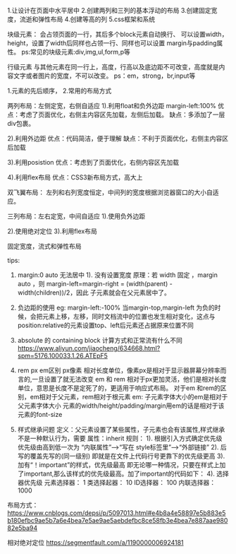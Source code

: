 1.让设计在页面中水平居中
2.创建两列和三列的基本浮动的布局
3.创建固定宽度，流逝和弹性布局
4.创建等高的列
5.css框架和系统


块级元素：
会占领页面的一行，其后多个block元素自动换行、 可以设置width，height，设置了width后同样也占领一行、同样也可以设置   margin与padding属性。
ps:常见的块级元素:div,img,ul,form,p等

行级元素
与其他元素在同一行上，高度，行高以及底边距不可改变，高度就是内容文字或者图片的宽度，不可以改变。
ps：em，strong，br,input等


1.元素的先后顺序，
2.常用的布局方式


两列布局：左侧定宽，右侧自适应
1).利用float和负外边距  margin-left:100%
优点：考虑了页面优化，右侧主内容区先加载，左侧后加载。
缺点：多添加了一层div包裹。

2).利用外边距
优点：代码简洁，便于理解
缺点：不利于页面优化，右侧主内容区后加载

3).利用posistion
优点：考虑到了页面优化，右侧内容区先加载

4).利用flex布局
优点：CSS3新布局方式，高大上



双飞翼布局：
左列和右列宽度恒定，中间列的宽度根据浏览器窗口的大小自适应。


三列布局：左右定宽，中间自适应
1).使用负外边距


2).使用绝对定位
3).利用flex布局


固定宽度，流式和弹性布局




tips:
1. margin:0 auto 无法居中
1). 没有设置宽度
原理：若 width 固定 ，margin auto ，则 margin-left=margin-right = (width(parent) - width(children))/2，因此 子元素就会在父元素居中了。 

2. 负边距的使用 eg: margin-left:-100%
当margin-top,margin-left 为负的时候，会把元素上移，左移，同时文档流中的位置也发生相对变化，这点与position:relative的元素设置top、left后元素还占据原来位置不同



3. absolute 的 containing block 计算方式和正常流有什么不同
https://www.aliyun.com/jiaocheng/634668.html?spm=5176.100033.1.26.ATEpF5

4. rem px em区别
px像素 相对长度单位，像素px是相对于显示器屏幕分辨率而言的,一旦设置了就无法改变
em 和 rem 相对于px更加灵活，他们是相对长度单位，意思是长度不是定死了的，更适用于响应式布局。
对于em 和rem的区别，em相对于父元素，rem相对于根元素
em: 子元素字体大小的em是相对于父元素字体大小
元素的width/height/padding/margin用em的话是相对于该元素的font-size


5. 样式继承问题
定义：父元素设置了某些属性，子元素也会有该属性,样式继承不是一种默认行为，需要 属性：inherit
规则：
1). 根据引入方式确定优先级  优先级由高到低一次为 “内联属性”——>“写在 style标签里”——>“外部链接”
2). 后写的覆盖先写的(同一级别)  即就是在文件上代码行号更靠下的优先级更高
3). 加有“！important”的样式，优先级最高
即无论哪一种情况，只要在样式上加了important,那么该样式的优先级最高。加了important的代码如下：
4). 选择器优先级
    元素选择器： 1  类选择起器： 10 ID选择器： 100  内联选择器： 1000



布局方式：
https://www.cnblogs.com/depsi/p/5097013.html#e4b8a4e58897e5b883e5b180efbc9ae5b7a6e4bea7e5ae9ae5aebdefbc8ce58fb3e4bea7e887aae98082e5ba94

相对绝对定位
https://segmentfault.com/a/1190000006924181